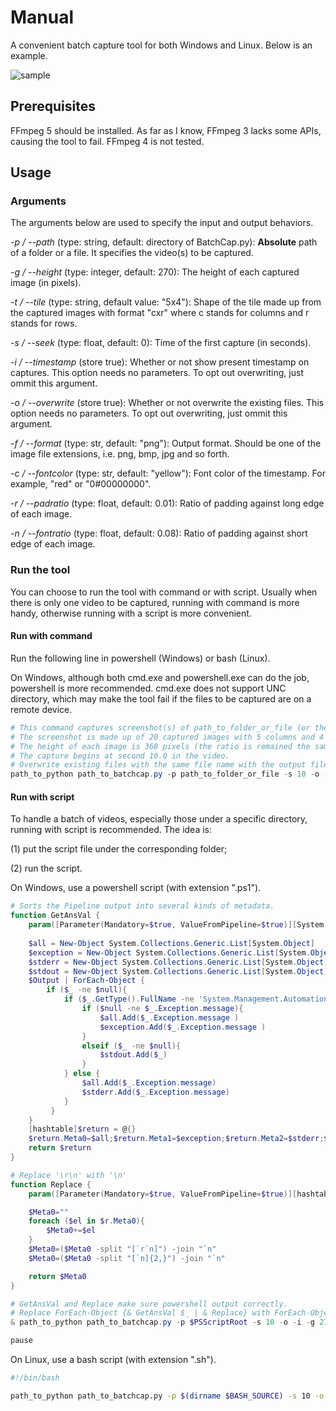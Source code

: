 # Manual

A convenient batch capture tool for both Windows and Linux. Below is an example.

![sample](https://user-images.githubusercontent.com/11332363/170001385-09f98dd8-aa46-4bec-b183-9d75ebdd104d.png)

## Prerequisites

FFmpeg 5 should be installed. As far as I know, FFmpeg 3 lacks some APIs, causing the tool to fail. FFmpeg 4 is not tested.

## Usage

### Arguments

The arguments below are used to specify the input and output behaviors.

*-p / --path* (type: string, default: directory of BatchCap.py): **Absolute** path of a folder or a file. It specifies the video(s) to be captured.

*-g / --height* (type: integer, default: 270): The height of each captured image (in pixels).

*-t / --tile* (type: string, default value: "5x4"): Shape of the tile made up from the captured images with format "cxr" where c stands for columns and r stands for rows.

*-s / --seek* (type: float, default: 0): Time of the first capture (in seconds).

*-i / --timestamp* (store true): Whether or not show present timestamp on captures. This option needs no parameters. To opt out overwriting, just ommit this argument.

*-o / --overwrite* (store true): Whether or not overwrite the existing files. This option needs no parameters. To opt out overwriting, just ommit this argument.

*-f / --format* (type: str, default: "png"): Output format. Should be one of the image file extensions, i.e. png, bmp, jpg and so forth.

*-c / --fontcolor* (type: str, default: "yellow"): Font color of the timestamp. For example, "red" or "0#00000000".

*-r / --padratio* (type: float, default: 0.01): Ratio of padding against long edge of each image.

*-n / --fontratio* (type: float, default: 0.08): Ratio of padding against short edge of each image.

### Run the tool

You can choose to run the tool with command or with script. Usually when there is only one video to be captured, running with command is more handy, otherwise running with a script is more convenient.

#### Run with command

Run the following line in powershell (Windows) or bash (Linux).

On Windows, although both cmd.exe and powershell.exe can do the job, powershell is more recommended. cmd.exe does not support UNC directory, which may make the tool fail if the files to be captured are on a remote device.

```powershell
# This command captures screenshot(s) of path_to_folder_or_file (or the videos under the folder).
# The screenshot is made up of 20 captured images with 5 columns and 4 rows.
# The height of each image is 360 pixels (the ratio is remained the same as the source video).
# The capture begins at second 10.0 in the video.
# Overwrite existing files with the same file name with the output files.
path_to_python path_to_batchcap.py -p path_to_folder_or_file -s 10 -o -i -g 270 -f png -c yellow -r 0.01 -n 0.08 -t 5x4
```

#### Run with script

To handle a batch of videos, especially those under a specific directory, running with script is recommended. The idea is:

(1) put the script file under the corresponding folder;

(2) run the script.

On Windows, use a powershell script (with extension ".ps1").

```powershell
# Sorts the Pipeline output into several kinds of metadata.
function GetAnsVal {
    param([Parameter(Mandatory=$true, ValueFromPipeline=$true)][System.Object[]][AllowEmptyString()]$Output)
    
    $all = New-Object System.Collections.Generic.List[System.Object]
    $exception = New-Object System.Collections.Generic.List[System.Object]
    $stderr = New-Object System.Collections.Generic.List[System.Object]
    $stdout = New-Object System.Collections.Generic.List[System.Object]
    $Output | ForEach-Object {
        if ($_ -ne $null){
            if ($_.GetType().FullName -ne 'System.Management.Automation.ErrorRecord'){
                if ($null -ne $_.Exception.message){
                    $all.Add($_.Exception.message )
                    $exception.Add($_.Exception.message )
                }
                elseif ($_ -ne $null){
                    $stdout.Add($_)
                }
            } else {
                $all.Add($_.Exception.message)
                $stderr.Add($_.Exception.message)
            }   
         }
    }
    [hashtable]$return = @{}
    $return.Meta0=$all;$return.Meta1=$exception;$return.Meta2=$stderr;$return.Meta3=$stdout
    return $return
}

# Replace '\r\n' with '\n'
function Replace {
    param([Parameter(Mandatory=$true, ValueFromPipeline=$true)][hashtable]$r)

    $Meta0=""
    foreach ($el in $r.Meta0){
        $Meta0+=$el
    }
    $Meta0=($Meta0 -split "[`r`n]") -join "`n"
    $Meta0=($Meta0 -split "[`n]{2,}") -join "`n"

    return $Meta0
}

# GetAnsVal and Replace make sure powershell output correctly. 
# Replace ForEach-Object {& GetAnsVal $_ | & Replace} with ForEach-Object {"$_"} to see the difference.
& path_to_python path_to_batchcap.py -p $PSScriptRoot -s 10 -o -i -g 270 -f png -c yellow -r 0.01 -n 0.08 -t 5x4 2>&1 | ForEach-Object {& GetAnsVal $_ | & Replace}

pause
```

On Linux, use a bash script (with extension ".sh").

```bash
#!/bin/bash

path_to_python path_to_batchcap.py -p $(dirname $BASH_SOURCE) -s 10 -o -i -g 270 -f png -c yellow -r 0.01 -n 0.08 -t 5x4
```
